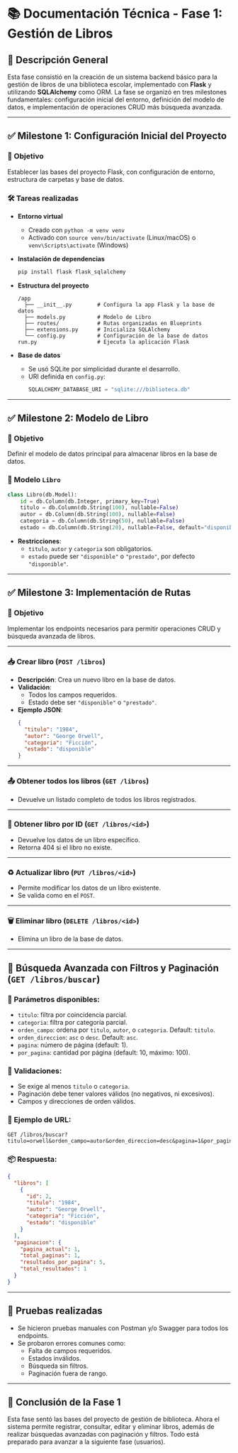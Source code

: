 
# 📚 Documentación Técnica - Fase 1: Gestión de Libros

## 🧩 Descripción General
Esta fase consistió en la creación de un sistema backend básico para la gestión de libros de una biblioteca escolar, implementado con **Flask** y utilizando **SQLAlchemy** como ORM. La fase se organizó en tres milestones fundamentales: configuración inicial del entorno, definición del modelo de datos, e implementación de operaciones CRUD más búsqueda avanzada.

---

## ✅ Milestone 1: Configuración Inicial del Proyecto

### 🎯 Objetivo
Establecer las bases del proyecto Flask, con configuración de entorno, estructura de carpetas y base de datos.

### 🛠️ Tareas realizadas
- **Entorno virtual**
  - Creado con `python -m venv venv`
  - Activado con `source venv/bin/activate` (Linux/macOS) o `venv\Scripts\activate` (Windows)

- **Instalación de dependencias**
  ```bash
  pip install flask flask_sqlalchemy
  ```

- **Estructura del proyecto**
  ```
  /app
    ├── __init__.py        # Configura la app Flask y la base de datos
    ├── models.py          # Modelo de Libro
    ├── routes/            # Rutas organizadas en Blueprints
    ├── extensions.py      # Inicializa SQLAlchemy
    └── config.py          # Configuración de la base de datos
  run.py                   # Ejecuta la aplicación Flask
  ```

- **Base de datos**
  - Se usó SQLite por simplicidad durante el desarrollo.
  - URI definida en `config.py`:
    ```python
    SQLALCHEMY_DATABASE_URI = "sqlite:///biblioteca.db"
    ```

---

## ✅ Milestone 2: Modelo de Libro

### 🎯 Objetivo
Definir el modelo de datos principal para almacenar libros en la base de datos.

### 🧱 Modelo `Libro`

```python
class Libro(db.Model):
    id = db.Column(db.Integer, primary_key=True)
    titulo = db.Column(db.String(100), nullable=False)
    autor = db.Column(db.String(100), nullable=False)
    categoria = db.Column(db.String(50), nullable=False)
    estado = db.Column(db.String(20), nullable=False, default="disponible")
```

- **Restricciones**:
  - `titulo`, `autor` y `categoria` son obligatorios.
  - `estado` puede ser `"disponible"` o `"prestado"`, por defecto `"disponible"`.

---

## ✅ Milestone 3: Implementación de Rutas

### 🎯 Objetivo
Implementar los endpoints necesarios para permitir operaciones CRUD y búsqueda avanzada de libros.

---

### 📥 Crear libro (`POST /libros`)
- **Descripción**: Crea un nuevo libro en la base de datos.
- **Validación**:
  - Todos los campos requeridos.
  - Estado debe ser `"disponible"` o `"prestado"`.
- **Ejemplo JSON**:
  ```json
  {
    "titulo": "1984",
    "autor": "George Orwell",
    "categoria": "Ficción",
    "estado": "disponible"
  }
  ```

---

### 📤 Obtener todos los libros (`GET /libros`)
- Devuelve un listado completo de todos los libros registrados.

---

### 📄 Obtener libro por ID (`GET /libros/<id>`)
- Devuelve los datos de un libro específico.
- Retorna 404 si el libro no existe.

---

### ♻️ Actualizar libro (`PUT /libros/<id>`)
- Permite modificar los datos de un libro existente.
- Se valida como en el `POST`.

---

### 🗑️ Eliminar libro (`DELETE /libros/<id>`)
- Elimina un libro de la base de datos.

---

## 🔎 Búsqueda Avanzada con Filtros y Paginación (`GET /libros/buscar`)

### 🧪 Parámetros disponibles:
- `titulo`: filtra por coincidencia parcial.
- `categoria`: filtra por categoría parcial.
- `orden_campo`: ordena por `titulo`, `autor`, o `categoria`. Default: `titulo`.
- `orden_direccion`: `asc` o `desc`. Default: `asc`.
- `pagina`: número de página (default: 1).
- `por_pagina`: cantidad por página (default: 10, máximo: 100).

### 🧠 Validaciones:
- Se exige al menos `titulo` o `categoria`.
- Paginación debe tener valores válidos (no negativos, ni excesivos).
- Campos y direcciones de orden válidos.

### 📘 Ejemplo de URL:
```
GET /libros/buscar?titulo=orwell&orden_campo=autor&orden_direccion=desc&pagina=1&por_pagina=5
```

### 📦 Respuesta:
```json
{
  "libros": [
    {
      "id": 2,
      "titulo": "1984",
      "autor": "George Orwell",
      "categoria": "Ficción",
      "estado": "disponible"
    }
  ],
  "paginacion": {
    "pagina_actual": 1,
    "total_paginas": 1,
    "resultados_por_pagina": 5,
    "total_resultados": 1
  }
}
```

---

## 🧪 Pruebas realizadas
- Se hicieron pruebas manuales con Postman y/o Swagger para todos los endpoints.
- Se probaron errores comunes como:
  - Falta de campos requeridos.
  - Estados inválidos.
  - Búsqueda sin filtros.
  - Paginación fuera de rango.

---

## 📝 Conclusión de la Fase 1

Esta fase sentó las bases del proyecto de gestión de biblioteca. Ahora el sistema permite registrar, consultar, editar y eliminar libros, además de realizar búsquedas avanzadas con paginación y filtros. Todo está preparado para avanzar a la siguiente fase (usuarios).
